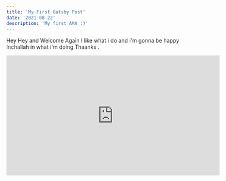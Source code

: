 ```yaml
---
title: 'My First Gatsby Post'
date: '2021-08-22'
description: 'My first AMA :)'
---
```


Hey Hey and Welcome Again I like what i do and i'm gonna be happy Inchallah in what i'm doing Thaanks .

<iframe width="560" height="315" src="https://www.youtube.com/embed/WTKQEuRPrDU" title="YouTube video player" frameborder="0" allow="accelerometer; autoplay; clipboard-write; encrypted-media; gyroscope; picture-in-picture" allowfullscreen></iframe>
